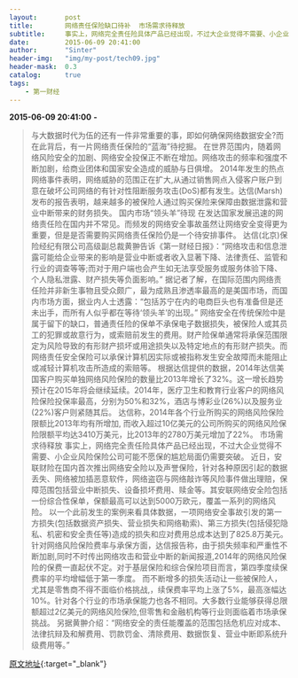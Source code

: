 ```yaml
---
layout:       post
title:        网络责任保险缺口待补  市场需求待释放
subtitle:     事实上，网络完全责任险具体产品已经出现，不过大企业觉得不需要、小企业风险保险公司可能不愿保的尴尬局面仍需要突破。
date:         2015-06-09 20:41:00
author:       "Sinter"
header-img:   "img/my-post/tech09.jpg"
header-mask:  0.3
catalog:      true
tags:
    - 第一财经
---
```


**2015-06-09 20:41:00**  **-**

> 与大数据时代为伍的还有一件非常重要的事，即如何确保网络数据安全?而在此背后，有一片网络责任保险的“蓝海”待挖掘。
在世界范围内，随着网络风险安全的加剧、网络安全投保正不断在增加。网络攻击的频率和强度不断加剧，给商业团体和国家安全造成的威胁与日俱增。
2014年发生的热点网络事件表明，网络威胁的范围正在扩大,从通过销售网点入侵客户账户到意在破坏公司网络的有针对性阻断服务攻击(DoS)都有发生。达信(Marsh)发布的报告表明，越来越多的被保险人通过购买保险来保障由数据泄露和营业中断带来的财务损失。
国内市场“领头羊”待现
在发达国家发展迅速的网络责任险在国内并不常见。而频发的网络安全事故虽然让网络安全变得更为重要，但是是否需要购买网络责任保险仍是一个待安排事件。
达信(北京)保险经纪有限公司高级副总裁黄翀告诉《第一财经日报》：“网络攻击和信息泄露可能给企业带来的影响是营业中断或者收入显著下降、法律责任、监管和行业的调查等等;而对于用户端也会产生如无法享受服务或服务体验下降、个人隐私泄露、财产损失等负面影响。”
据记者了解，在国际范围内网络责任险并非新生事物且受众颇广，最为成熟且渗透率最高的是美国市场，而国内市场方面，据业内人士透露：“包括苏宁在内的电商巨头也有准备但是还未出手，而所有人似乎都在等待‘领头羊’的出现。”
网络安全在传统保险中是属于留下的缺口，普通责任险的保单不承保电子数据损失，被保险人或其员工的犯罪或故意行为，或索赔前发生的费用。财产险保单通常将承保范围限定为风险导致的有形财产损坏或用途损失以及特定地点的有形财产损失。而网络责任安全保险可以承保计算机因实际或被指称发生安全故障而未能阻止或减轻计算机攻击所造成的索赔等。
根据达信提供的数据，2014年达信美国客户购买单独网络风险保险的数量比2013年增长了32%。这一增长趋势预计在2015年将会继续延续。2014年，医疗卫生和教育行业客户的网络风险保险投保率最高，分别为50%和32%，酒店与博彩业(26%)以及服务业(22%)客户则紧随其后。
达信称，2014年各个行业所购买的网络风险保险限额比2013年均有所增加, 而收入超过10亿美元的公司所购买的网络风险保险限额平均达3410万美元，比2013年的2780万美元增加了22%。
市场需求待释放
事实上，网络完全责任险具体产品已经出现，不过大企业觉得不需要、小企业风险保险公司可能不愿保的尴尬局面仍需要突破。
近日，安联财险在国内首次推出网络安全险以及声誉保险，针对各种原因引起的数据丢失、网络被加插恶意软件，网络盗窃与网络敲诈等风险事件做出理赔，保障范围包括营业中断损失、设备损坏费用、赎金等。其安联网络安全险包括一份综合性保单，保额最高可以达到5000万欧元，覆盖一系列的网络风险。
以一个此前发生的案例来看具体数据，一项网络安全事故引发的第一方损失(包括数据资产损失、营业损失和网络勒索)、第三方损失(包括侵犯隐私、机密和安全责任等)造成的损失和应对费用总成本达到了825.8万美元。
针对网络风险保险费率与承保方面，达信报告称，由于损失频率和严重性不断加剧,同时不时传出网络攻击和营业中断的新闻报道,2014年的网络风险保险的保费一直起伏不定。对于基层保险和综合保险项目而言，第四季度续保费率的平均增幅低于第一季度。
而不断增多的损失活动让一些被保险人，尤其是零售商不得不面临价格挑战,，续保费率平均上涨了5%，最高涨幅达10%。针对各个行业的市场承保能力也各不相同。大多数行业能够获得总限额超过2亿美元的网络风险保险,但零售和金融机构等行业则面临着市场承保挑战。
另据黄翀介绍：“网络安全的责任能覆盖的范围包括危机应对成本、法律抗辩及和解费用、罚款罚金、清除费用、数据恢复、营业中断即系统升级费用等。”


[原文地址](http://www.yicai.com/news/4630123.html){:target="_blank"}



